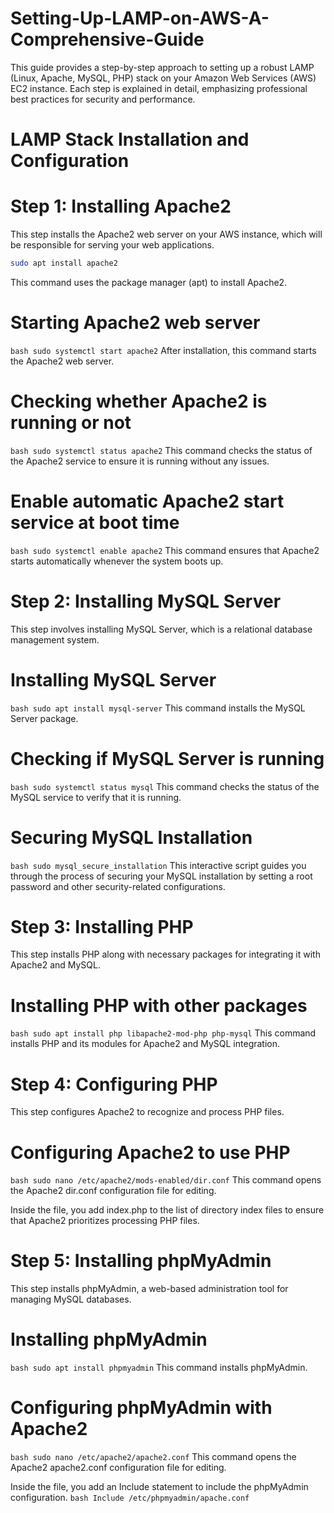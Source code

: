 # Setting-Up-LAMP-on-AWS-A-Comprehensive-Guide
This guide provides a step-by-step approach to setting up a robust LAMP (Linux, Apache, MySQL, PHP) stack on your Amazon Web Services (AWS) EC2 instance. Each step is explained in detail, emphasizing professional best practices for security and performance.

# LAMP Stack Installation and Configuration

# Step 1: Installing Apache2
This step installs the Apache2 web server on your AWS instance, which will be responsible for serving your web applications.
``` bash
sudo apt install apache2
```
This command uses the package manager (apt) to install Apache2.

# Starting Apache2 web server
``` bash sudo systemctl start apache2 ```
After installation, this command starts the Apache2 web server.


# Checking whether Apache2 is running or not
``` bash sudo systemctl status apache2 ```
This command checks the status of the Apache2 service to ensure it is running without any issues.


# Enable automatic Apache2 start service at boot time
``` bash sudo systemctl enable apache2 ```
This command ensures that Apache2 starts automatically whenever the system boots up.

# Step 2: Installing MySQL Server
This step involves installing MySQL Server, which is a relational database management system.


# Installing MySQL Server
``` bash sudo apt install mysql-server ```
This command installs the MySQL Server package.


# Checking if MySQL Server is running
``` bash sudo systemctl status mysql ```
This command checks the status of the MySQL service to verify that it is running.


# Securing MySQL Installation
``` bash sudo mysql_secure_installation ```
This interactive script guides you through the process of securing your MySQL installation by setting a root password and other security-related configurations.

# Step 3: Installing PHP
This step installs PHP along with necessary packages for integrating it with Apache2 and MySQL.


# Installing PHP with other packages
``` bash sudo apt install php libapache2-mod-php php-mysql ```
This command installs PHP and its modules for Apache2 and MySQL integration.

# Step 4: Configuring PHP
This step configures Apache2 to recognize and process PHP files.


# Configuring Apache2 to use PHP
``` bash sudo nano /etc/apache2/mods-enabled/dir.conf ```
This command opens the Apache2 dir.conf configuration file for editing.

Inside the file, you add index.php to the list of directory index files to ensure that Apache2 prioritizes processing PHP files.

# Step 5: Installing phpMyAdmin
This step installs phpMyAdmin, a web-based administration tool for managing MySQL databases.


# Installing phpMyAdmin
``` bash sudo apt install phpmyadmin ```
This command installs phpMyAdmin.


# Configuring phpMyAdmin with Apache2
``` bash sudo nano /etc/apache2/apache2.conf ```
This command opens the Apache2 apache2.conf configuration file for editing.

Inside the file, you add an Include statement to include the phpMyAdmin configuration.
``` bash Include /etc/phpmyadmin/apache.conf ```
